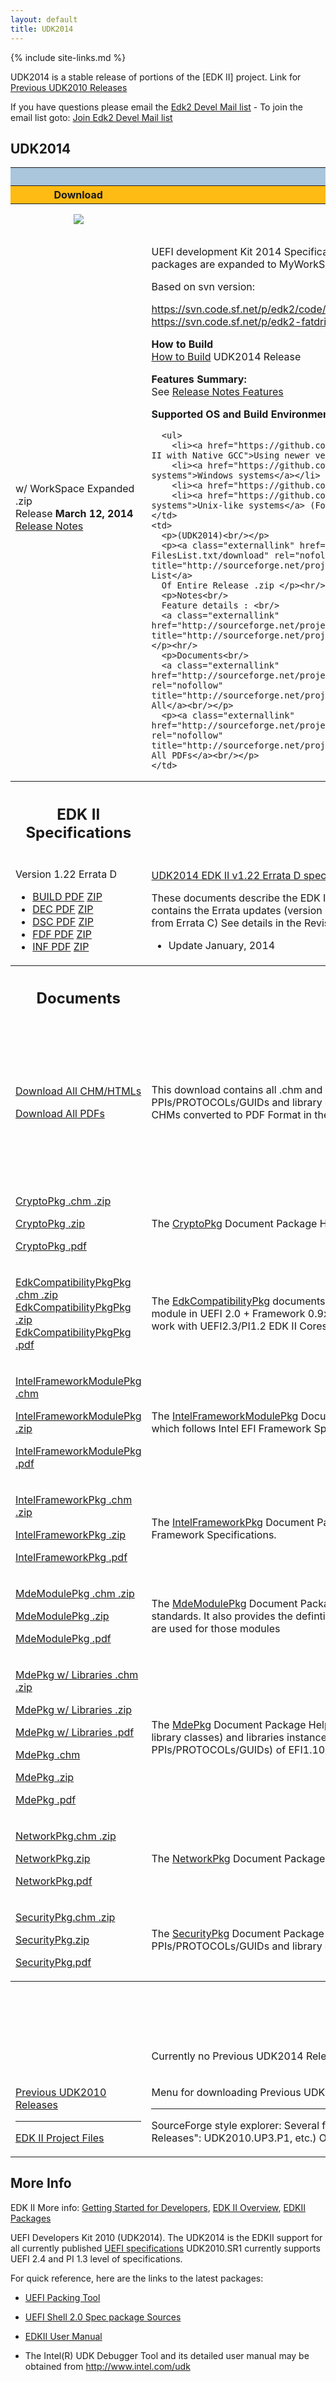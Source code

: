 ```yaml
---
layout: default
title: UDK2014
---
```

{% include site-links.md %}

UDK2014 is a stable release of portions of the [EDK II] project.
Link for [Previous UDK2010 Releases](https://github.com/tianocore/tianocore.github.io/wiki/Previous_UDK2010_Releases)

If you have questions please email the [Edk2 Devel Mail list](mailto:edk2-devel@lists.sourceforge.net?subject=UDK2014%20Question) - To join the email list goto: [Join Edk2 Devel Mail list](http://lists.sourceforge.net/lists/listinfo/edk2-devel)

## <span class="mw-headline" id="UDK2014"><b>UDK2014</b></span>

<table width="100%" class="t_projects">
  <tr>
    <th colspan="3" style="background-color:#a9c6dd"> <b>UDK2014 Releases</b> </th>
  </tr>

  <tr>
    <th width="20%" style="background-color:#fdbb13"> Download </th>
    <th width="55%" style="background-color:#fdbb13"> What </th>
    <th width="25%" style="background-color:#fdbb13"> Contents </th>
  </tr>

  <tr>
    <th>
      <a href="https://sourceforge.net/projects/edk2/files/UDK2014_Releases/UDK2014/UDK2014.Complete.MyWorkSpace.zip/download">
      <img src="https://raw.githubusercontent.com/tianocore/tianocore.github.io/master/images/DownLoad-button.gif" /></a>
    </th>
    <th> What is it? </th>
    <th> What’s in the package? </th>
  </tr>

  <tr>
    <td>
      w/ WorkSpace Expanded .zip<br/>
      Release <b>March 12, 2014</b><br/>
      <a href="http://sourceforge.net/projects/edk2/files/UDK2014_Releases/UDK2014/UDK2014-ReleaseNotes-MyWorkSpace.txt/download">Release Notes</a> 
    </td>
    <td>
      <p>UEFI development Kit 2014 Specification Release #1 (UDK2014) (Complete zip of all packages and documentation where packages are expanded to MyWorkSpace Directory)<br/></p>
      <p>Based on svn version:<br/></p>
      <p><a class="externallink" href="https://svn.code.sf.net/p/edk2/code/branches/UDK2014:" rel="nofollow" title="https://svn.code.sf.net/p/edk2/code/branches/UDK2014:">https://svn.code.sf.net/p/edk2/code/branches/UDK2014:</a> r15322<br/>
      <a class="externallink" href="https://svn.code.sf.net/p/edk2-fatdriver2/code/trunk/FatPkg:" rel="nofollow" title="https://svn.code.sf.net/p/edk2-fatdriver2/code/trunk/FatPkg:">https://svn.code.sf.net/p/edk2-fatdriver2/code/trunk/FatPkg:</a> r84<br/></p>
      <p><b>How to Build</b><br/>
      <a href="https://github.com/tianocore/tianocore.github.io/wiki/UDK2014_How-to-Build" title="UDK2014_How-to-Build">How to Build</a> UDK2014 Release<br/></p>
      <p><b>Features Summary:</b><br/>
      See <a class="externallink" href="http://sourceforge.net/projects/edk2/files/UDK2014_Releases/UDK2014/UDK2014-Features.txt/download" rel="nofollow" title="http://sourceforge.net/projects/edk2/files/UDK2014_Releases/UDK2014/UDK2014-Features.txt/download">Release Notes Features</a><br/></p>
      <p><b>Supported OS and Build Environments</b></p>

      <ul>
        <li><a href="https://github.com/tianocore/tianocore.github.io/wiki/Using_EDK_II_with_Native_GCC" title="Using EDK II with Native GCC">Using newer versions of Linux</a> with Native GCC 4.x </li>
        <li><a href="https://github.com/tianocore/tianocore.github.io/wiki/Windows_systems" title="Windows systems">Windows systems</a></li>
        <li><a href="https://github.com/tianocore/tianocore.github.io/wiki/Xcode" title="Xcode">Xcode Mac OS X</a></li>
        <li><a href="https://github.com/tianocore/tianocore.github.io/wiki/Unix-like_systems" title="Unix-like systems">Unix-like systems</a> (For older Linux distributions, or using Cygwin or Mac OS X)</li></ul>
    </td>
    <td>
      <p>(UDK2014)<br/></p>
      <p><a class="externallink" href="http://sourceforge.net/projects/edk2/files/UDK2014_Releases/UDK2014/UDK2014-FilesList.txt/download" rel="nofollow" title="http://sourceforge.net/projects/edk2/files/UDK2014_Releases/UDK2014/UDK2014-FilesList.txt/download">File List</a>
      Of Entire Release .zip </p><hr/>
      <p>Notes<br/>
      Feature details : <br/>
      <a class="externallink" href="http://sourceforge.net/projects/edk2/files/UDK2014_Releases/UDK2014/UDK2014.Notes.zip/download" rel="nofollow" title="http://sourceforge.net/projects/edk2/files/UDK2014_Releases/UDK2014/UDK2014.Notes.zip/download">Download All</a></p><hr/>
      <p>Documents<br/>
      <a class="externallink" href="http://sourceforge.net/projects/edk2/files/UDK2014_Releases/UDK2014/UDK2014.Documents.zip/download" rel="nofollow" title="http://sourceforge.net/projects/edk2/files/UDK2014_Releases/UDK2014/UDK2014.Documents.zip/download">Download All</a><br/></p>
      <p><a class="externallink" href="http://sourceforge.net/projects/edk2/files/EDK_II_Libraries/UDK2014/UDK2014_Documents_PDF.zip/download" rel="nofollow" title="http://sourceforge.net/projects/edk2/files/EDK_II_Libraries/UDK2014/UDK2014_Documents_PDF.zip/download">Download All PDFs</a><br/></p>
    </td>
  </tr>

  <tr>
    <th width="220">
      <h2><span class="mw-headline" id="EDK_II_Specifications">EDK II Specifications</span></h2>
    </th>
    <th width="220">What is it?</th>
    <th width="220"></th>
  </tr>

  <tr>
    <td><p>Version 1.22 Errata D</p>
      <ul>
        <li><a class="externallink" href="http://sourceforge.net/projects/edk2/files/Specifications/Build_Spec_v1.22_Errata_D.pdf/download" rel="nofollow" title="http://sourceforge.net/projects/edk2/files/Specifications/Build_Spec_v1.22_Errata_D.pdf/download">BUILD PDF</a> <a class="externallink" href="http://sourceforge.net/projects/edk2/files/Specifications/Build_Spec_v1.22_Errata_D.zip/download" rel="nofollow" title="http://sourceforge.net/projects/edk2/files/Specifications/Build_Spec_v1.22_Errata_D.zip/download">ZIP</a> </li>
        <li><a class="externallink" href="http://sourceforge.net/projects/edk2/files/Specifications/DEC_Spec_v1.22_Errata_C.pdf/download" rel="nofollow" title="http://sourceforge.net/projects/edk2/files/Specifications/DEC_Spec_v1.22_Errata_C.pdf/download">DEC PDF</a> <a class="externallink" href="http://sourceforge.net/projects/edk2/files/Specifications/DEC_Spec_v1.22_Errata_C.zip/download" rel="nofollow" title="http://sourceforge.net/projects/edk2/files/Specifications/DEC_Spec_v1.22_Errata_C.zip/download">ZIP</a></li>
        <li><a class="externallink" href="http://sourceforge.net/projects/edk2/files/Specifications/DSC_Spec_v1.22_Errata_D.pdf/download" rel="nofollow" title="http://sourceforge.net/projects/edk2/files/Specifications/DSC_Spec_v1.22_Errata_D.pdf/download">DSC PDF</a> <a class="externallink" href="http://sourceforge.net/projects/edk2/files/Specifications/DSC_Spec_v1.22_Errata_D.zip/download" rel="nofollow" title="http://sourceforge.net/projects/edk2/files/Specifications/DSC_Spec_v1.22_Errata_D.zip/download">ZIP</a></li>
        <li><a class="externallink" href="http://sourceforge.net/projects/edk2/files/Specifications/FDF_Spec_v1.22_Errata_D.pdf/download" rel="nofollow" title="http://sourceforge.net/projects/edk2/files/Specifications/FDF_Spec_v1.22_Errata_D.pdf/download">FDF PDF</a>  <a class="externallink" href="http://sourceforge.net/projects/edk2/files/Specifications/FDF_Spec_v1.22_Errata_D.zip/download" rel="nofollow" title="http://sourceforge.net/projects/edk2/files/Specifications/FDF_Spec_v1.22_Errata_D.zip/download">ZIP</a></li>
        <li><a class="externallink" href="http://sourceforge.net/projects/edk2/files/Specifications/INF_Spec_v1.22_Errata_D.pdf/download" rel="nofollow" title="http://sourceforge.net/projects/edk2/files/Specifications/INF_Spec_v1.22_Errata_D.pdf/download">INF PDF</a>  <a class="externallink" href="http://sourceforge.net/projects/edk2/files/Specifications/INF_Spec_v1.22_Errata_D.zip/download" rel="nofollow" title="http://sourceforge.net/projects/edk2/files/Specifications/INF_Spec_v1.22_Errata_D.zip/download">ZIP</a></li>
      </ul>
    </td>
    <td>
      <p><a href="https://github.com/tianocore/tianocore.github.io/wiki/EDK_II_Specifications" title="EDK_II_Specifications">UDK2014 EDK II v1.22 Errata D specifications</a></p>
      <p>These documents describe the EDK II build information for the following (Build, DEC, DSC, FDF and INF) file formats and it contains the Errata updates (version 1.22 Errata D) that are available with the UDK2014 release. (Except DEC did not change from Errata C) See details in the Revision History in each of the individual documents for more details.</p>
      <ul>
        <li>Update January, 2014 </li>
      </ul>
    </td>
    <td><p>Each document is a .PDF of each of the specifications</p></td>
  </tr>

  <tr>
    <th width="220">
      <h2><span class="mw-headline" id="Documents">Documents</span></h2>
    </th>
    <th width="220"> What is it? </th>
    <th width="220"> What’s in the Download? </th>
  </tr>

  <tr>
    <td>
      <p><a class="externallink" href="https://sourceforge.net/projects/edk2/files/UDK2014_Releases/UDK2014/UDK2014.Documents.zip/download" rel="nofollow" title="https://sourceforge.net/projects/edk2/files/UDK2014_Releases/UDK2014/UDK2014.Documents.zip/download">Download All CHM/HTMLs</a></p>
      <p><a class="externallink" href="http://sourceforge.net/projects/edk2/files/EDK_II_Libraries/UDK2014/UDK2014_Documents_PDF.zip/download" rel="nofollow" title="http://sourceforge.net/projects/edk2/files/EDK_II_Libraries/UDK2014/UDK2014_Documents_PDF.zip/download">Download All PDFs</a></p>
    </td>
    <td>
      <p>This download contains all .chm and .html documents for UDK2014.  Each package includes details on the definitions (including PPIs/PROTOCOLs/GUIDs and library classes) and libraries instances associated with each package.  Optionally, Download all the CHMs converted to PDF Format in the second .zip</p>
    </td>
    <td>
      <p>Contains both .chm file and .html files in this .zip for all UDK2014  documents<br/>
      Contains zip of all the .chm converted to PDF</p>
    </td>
  </tr>

  <tr>
    <td>
      <p><a class="externallink" href="http://sourceforge.net/projects/edk2/files/EDK_II_Libraries/UDK2014/CryptoPkg%20Document.chm.zip/download" rel="nofollow" title="http://sourceforge.net/projects/edk2/files/EDK_II_Libraries/UDK2014/CryptoPkg%20Document.chm.zip/download">CryptoPkg .chm .zip</a></p>
      <p><a class="externallink" href="http://sourceforge.net/projects/edk2/files/EDK_II_Libraries/UDK2014/CryptoPkg%20Document.zip/download" rel="nofollow" title="http://sourceforge.net/projects/edk2/files/EDK_II_Libraries/UDK2014/CryptoPkg%20Document.zip/download">CryptoPkg .zip</a></p>
      <p><a class="externallink" href="http://sourceforge.net/projects/edk2/files/EDK_II_Libraries/UDK2014/CryptoPkg%20Document.pdf/download" rel="nofollow" title="http://sourceforge.net/projects/edk2/files/EDK_II_Libraries/UDK2014/CryptoPkg%20Document.pdf/download">CryptoPkg .pdf</a></p>
    </td>
    <td>
      <p>The <a href="https://github.com/tianocore/tianocore.github.io/wiki/CryptoPkg" title="CryptoPkg">CryptoPkg</a> Document Package Helper file. This Package provides cryptographic-related libraries for UEFI security modules.</p>
    </td>
    <td>
      <p>.chm file<br/>
      .html file<br/>
      .pdf file</p>
    </td>
  </tr>

  <tr>
    <td>
      <p><a class="externallink" href="http://sourceforge.net/projects/edk2/files/EDK_II_Libraries/UDK2014/EdkCompatibilityPkg%20Document.chm.zip/download" rel="nofollow" title="http://sourceforge.net/projects/edk2/files/EDK_II_Libraries/UDK2014/EdkCompatibilityPkg%20Document.chm.zip/download">EdkCompatibilityPkgPkg .chm .zip</a><br/>
      <a class="externallink" href="http://sourceforge.net/projects/edk2/files/EDK_II_Libraries/UDK2014/EdkCompatibilityPkg%20Document.zip/download" rel="nofollow" title="http://sourceforge.net/projects/edk2/files/EDK_II_Libraries/UDK2014/EdkCompatibilityPkg%20Document.zip/download">EdkCompatibilityPkgPkg .zip</a><br/>
      <a class="externallink" href="http://sourceforge.net/projects/edk2/files/EDK_II_Libraries/UDK2014/EdkCompatibilityPkg%20Document.pdf/download" rel="nofollow" title="http://sourceforge.net/projects/edk2/files/EDK_II_Libraries/UDK2014/EdkCompatibilityPkg%20Document.pdf/download">EdkCompatibilityPkgPkg .pdf</a></p>
    </td>
    <td>
      <p>The <a href="https://github.com/tianocore/tianocore.github.io/wiki/EdkCompatibilityPkg" title="EdkCompatibilityPkg">EdkCompatibilityPkg</a> documents provide documentation on header files and libraries that enable you to build the EDK module
in UEFI 2.0 + Framework 0.9x mode. This package also provides Thunk modules that enable Framework 0.9x modules to work with UEFI2.3/PI1.2 EDK II Cores.</p>
    </td>
    <td> <p>.chm file<br/> .html file<br/> .pdf file </p></td>
  </tr>

  <tr>
    <td>
      <p><a class="externallink" href="http://sourceforge.net/projects/edk2/files/EDK_II_Libraries/UDK2014/IntelFrameworkModulePkg%20Document.chm/download" rel="nofollow" title="http://sourceforge.net/projects/edk2/files/EDK_II_Libraries/UDK2014/IntelFrameworkModulePkg%20Document.chm/download">IntelFrameworkModulePkg .chm</a></p>
      <p><a class="externallink" href="http://sourceforge.net/projects/edk2/files/EDK_II_Libraries/UDK2014/IntelFrameworkModulePkg%20Document.zip/download" rel="nofollow" title="http://sourceforge.net/projects/edk2/files/EDK_II_Libraries/UDK2014/IntelFrameworkModulePkg%20Document.zip/download">IntelFrameworkModulePkg .zip</a></p>
      <p><a class="externallink" href="http://sourceforge.net/projects/edk2/files/EDK_II_Libraries/UDK2014/IntelFrameworkModulePkg%20Document.pdf/download" rel="nofollow" title="http://sourceforge.net/projects/edk2/files/EDK_II_Libraries/UDK2014/IntelFrameworkModulePkg%20Document.pdf/download">IntelFrameworkModulePkg .pdf</a></p>
    </td>
    <td>
      <p>The <a href="https://github.com/tianocore/tianocore.github.io/wiki/IntelFrameworkModulePkg" title="IntelFrameworkModulePkg">IntelFrameworkModulePkg</a> Document Package Helper file. This Package contains the definitions and module implementation
which follows Intel EFI Framework Specification.</p>
    </td>
    <td> <p>.chm file<br/> .html file<br/> .pdf file </p></td>
  </tr>

  <tr>
    <td>
      <p><a class="externallink" href="http://sourceforge.net/projects/edk2/files/EDK_II_Libraries/UDK2014/IntelFrameworkPkg%20Document.chm.zip/download" rel="nofollow" title="http://sourceforge.net/projects/edk2/files/EDK_II_Libraries/UDK2014/IntelFrameworkPkg%20Document.chm.zip/download">IntelFrameworkPkg .chm .zip</a></p>
      <p><a class="externallink" href="http://sourceforge.net/projects/edk2/files/EDK_II_Libraries/UDK2014/IntelFrameworkPkg%20Document.zip/download" rel="nofollow" title="http://sourceforge.net/projects/edk2/files/EDK_II_Libraries/UDK2014/IntelFrameworkPkg%20Document.zip/download">IntelFrameworkPkg .zip</a></p>
      <p><a class="externallink" href="http://sourceforge.net/projects/edk2/files/EDK_II_Libraries/UDK2014/IntelFrameworkPkg%20Document.pdf/download" rel="nofollow" title="http://sourceforge.net/projects/edk2/files/EDK_II_Libraries/UDK2014/IntelFrameworkPkg%20Document.pdf/download">IntelFrameworkPkg .pdf</a></p>
    </td>
    <td>
      The <a href="https://github.com/tianocore/tianocore.github.io/wiki/IntelFrameworkPkg" title="IntelFrameworkPkg">IntelFrameworkPkg</a> Document Package Helper file.  This package provides definitions and libraries that comply to Intel Framework Specifications.
    </td>
    <td> <p>.chm file<br/> .html file<br/> .pdf file </p></td>
  </tr>

  <tr>
    <td>
      <p><a class="externallink" href="http://sourceforge.net/projects/edk2/files/EDK_II_Libraries/UDK2014/MdeModulePkg%20Document.chm.zip/download" rel="nofollow" title="http://sourceforge.net/projects/edk2/files/EDK_II_Libraries/UDK2014/MdeModulePkg%20Document.chm.zip/download">MdeModulePkg .chm .zip</a></p>
      <p><a class="externallink" href="http://sourceforge.net/projects/edk2/files/EDK_II_Libraries/UDK2014/MdeModulePkg%20Document.zip/download" rel="nofollow" title="http://sourceforge.net/projects/edk2/files/EDK_II_Libraries/UDK2014/MdeModulePkg%20Document.zip/download">MdeModulePkg .zip</a></p>
      <p><a class="externallink" href="http://sourceforge.net/projects/edk2/files/EDK_II_Libraries/UDK2014/MdeModulePkg%20Document.pdf/download" rel="nofollow" title="http://sourceforge.net/projects/edk2/files/EDK_II_Libraries/UDK2014/MdeModulePkg%20Document.pdf/download">MdeModulePkg .pdf</a></p>
    </td>
    <td>
      <p>The <a href="https://github.com/tianocore/tianocore.github.io/wiki/MdeModulePkg" title="MdeModulePkg">MdeModulePkg</a> Document Package Helper file. This package provides the modules that conform to UEFI/PI Industry standards.
      It also provides the defintions(including PPIs/PROTOCOLs/GUIDs and library classes)
      and libraries instances, which are used for those modules</p>
    </td>
    <td> <p>.chm file<br/> .html file<br/> .pdf file</p></td>
  </tr>

  <tr>
    <td>
      <p><a class="externallink" href="http://sourceforge.net/projects/edk2/files/EDK_II_Libraries/UDK2014/MdePkg%20Document%20With%20Libraries.chm.zip/download" rel="nofollow" title="http://sourceforge.net/projects/edk2/files/EDK_II_Libraries/UDK2014/MdePkg%20Document%20With%20Libraries.chm.zip/download">MdePkg w/ Libraries .chm .zip</a></p>
      <p><a class="externallink" href="http://sourceforge.net/projects/edk2/files/EDK_II_Libraries/UDK2014/MdePkg%20Document%20With%20Libraries.zip/download" rel="nofollow" title="http://sourceforge.net/projects/edk2/files/EDK_II_Libraries/UDK2014/MdePkg%20Document%20With%20Libraries.zip/download">MdePkg w/ Libraries .zip</a></p>
      <p><a class="externallink" href="http://sourceforge.net/projects/edk2/files/EDK_II_Libraries/UDK2014/MdePkg%20Document%20With%20Libraries.pdf/download" rel="nofollow" title="http://sourceforge.net/projects/edk2/files/EDK_II_Libraries/UDK2014/MdePkg%20Document%20With%20Libraries.pdf/download">MdePkg w/ Libraries .pdf</a></p>
      <p><a class="externallink" href="http://sourceforge.net/projects/edk2/files/EDK_II_Libraries/UDK2014/MdePkg%20Document.chm/download" rel="nofollow" title="http://sourceforge.net/projects/edk2/files/EDK_II_Libraries/UDK2014/MdePkg%20Document.chm/download">MdePkg .chm</a></p>
      <p><a class="externallink" href="http://sourceforge.net/projects/edk2/files/EDK_II_Libraries/UDK2014/MdePkg%20Document.zip/download" rel="nofollow" title="http://sourceforge.net/projects/edk2/files/EDK_II_Libraries/UDK2014/MdePkg%20Document.zip/download">MdePkg  .zip</a></p>
      <p><a class="externallink" href="http://sourceforge.net/projects/edk2/files/EDK_II_Libraries/UDK2014/MdePkg%20Document.pdf/download" rel="nofollow" title="http://sourceforge.net/projects/edk2/files/EDK_II_Libraries/UDK2014/MdePkg%20Document.pdf/download">MdePkg  .pdf</a></p>
    </td>
    <td>
      <p>The <a href="https://github.com/tianocore/tianocore.github.io/wiki/MdePkg" title="MdePkg">MdePkg</a> Document Package Helper file. This Package provides all definitions(including functions, MACROs, structures and library classes)
      and libraries instances, which are defined in MDE Specification.
      It also provides the definitions(including PPIs/PROTOCOLs/GUIDs) of
      EFI1.10/UEFI2.4/PI1.3 and some Industry Standards.</p>
    </td>
    <td> <p>.chm file<br/> .html file<br/> .pdf file<br/> .chm file<br/> .html file<br/> .pdf file</p></td>
  </tr>

  <tr>
    <td>
      <p><a class="externallink" href="http://sourceforge.net/projects/edk2/files/EDK_II_Libraries/UDK2014/NetworkPkg%20Document%20With%20Modules.chm.zip/download" rel="nofollow" title="http://sourceforge.net/projects/edk2/files/EDK_II_Libraries/UDK2014/NetworkPkg%20Document%20With%20Modules.chm.zip/download">NetworkPkg.chm .zip</a></p>
      <p><a class="externallink" href="http://sourceforge.net/projects/edk2/files/EDK_II_Libraries/UDK2014/NetworkPkg%20Document%20With%20Modules.zip/download" rel="nofollow" title="http://sourceforge.net/projects/edk2/files/EDK_II_Libraries/UDK2014/NetworkPkg%20Document%20With%20Modules.zip/download">NetworkPkg.zip</a></p>
      <p><a class="externallink" href="http://sourceforge.net/projects/edk2/files/EDK_II_Libraries/UDK2014/NetworkPkg%20Document%20With%20Modules.pdf/download" rel="nofollow" title="http://sourceforge.net/projects/edk2/files/EDK_II_Libraries/UDK2014/NetworkPkg%20Document%20With%20Modules.pdf/download">NetworkPkg.pdf</a></p>
    </td>
    <td>
      <p>The <a href="https://github.com/tianocore/tianocore.github.io/wiki/NetworkPkg" title="NetworkPkg">NetworkPkg</a> Document Package Helper file. This package provides network modules that conform to UEFI 2.2 specification.</p>
    </td>
    <td> <p>.chm file<br/> .html file<br/> .pdf file</p></td>
  </tr>

  <tr>
    <td>
      <p><a class="externallink" href="http://sourceforge.net/projects/edk2/files/EDK_II_Libraries/UDK2014/SecurityiPkg%20Document%20With%20Modules.chm.zip/download" rel="nofollow" title="http://sourceforge.net/projects/edk2/files/EDK_II_Libraries/UDK2014/SecurityiPkg%20Document%20With%20Modules.chm.zip/download">SecurityPkg.chm .zip</a></p>
      <p><a class="externallink" href="http://sourceforge.net/projects/edk2/files/EDK_II_Libraries/UDK2014/SecurityiPkg%20Document%20With%20Modules.zip/download" rel="nofollow" title="http://sourceforge.net/projects/edk2/files/EDK_II_Libraries/UDK2014/SecurityiPkg%20Document%20With%20Modules.zip/download">SecurityPkg.zip</a></p>
      <p><a class="externallink" href="http://sourceforge.net/projects/edk2/files/EDK_II_Libraries/UDK2014/SecurityiPkg%20Document%20With%20Modules.pdf/download" rel="nofollow" title="http://sourceforge.net/projects/edk2/files/EDK_II_Libraries/UDK2014/SecurityiPkg%20Document%20With%20Modules.pdf/download">SecurityPkg.pdf</a></p>
    </td>
    <td>
      <p>The <a href="https://github.com/tianocore/tianocore.github.io/wiki/SecurityPkg" title="SecurityPkg">SecurityPkg</a> Document Package Helper file. This package includes the security drivers, defintions(including PPIs/PROTOCOLs/GUIDs
      and library classes) and libraries instances</p>
    </td>
    <td> <p>.chm file<br/> .html file<br/> .pdf file</p></td>
  </tr>

  <tr>
    <th colspan="3">
      <h2><span class="mw-headline" id="Previous_UDK_Releases">Previous UDK Releases</span></h2>
    </th>
  </tr>

  <tr>
    <td></td>
    <td> <p>Currently no Previous UDK2014 Releases </p></td>
    <td> <p>N/A </p></td>
  </tr>

  <tr>
    <td>
      <p><a href="https://github.com/tianocore/tianocore.github.io/wiki/Previous_UDK2010_Releases" title="Previous UDK2010 Releases">Previous UDK2010 Releases</a></p><hr/>
      <p><a class="externallink" href="http://sourceforge.net/projects/edk2/files/" rel="nofollow" title="http://sourceforge.net/projects/edk2/files/">EDK II Project Files</a> </p>
    </td>
    <td>
      <p>Menu for downloading Previous UDK2010 releases </p><hr/>
      <p>SourceForge style explorer: 
      Several files and packages are available on the EDK II project (Docs and Files, under &#34;UDK2010 Releases&#34;: UDK2010.UP3.P1, etc.)
      Or for UDK2014_Releases Directory</p>
    </td>
    <td></td>
  </tr>

</table>

## <span class="mw-headline" id="More_Info">More Info</span>

EDK II More info: 
<a href="https://github.com/tianocore/tianocore.github.io/wiki/Getting_Started_with_EDK_II" title="Getting Started with EDK II">Getting Started for Developers</a>,
<a href="https://github.com/tianocore/tianocore.github.io/wiki/EDK_II_Overview" title="EDK II Overview">EDK II Overview</a>, <a href="https://github.com/tianocore/tianocore.github.io/wiki/EDKII_Packages" title="EDKII Packages">EDKII Packages</a>

UEFI Developers Kit 2010 (UDK2014).  The UDK2014 is the EDKII support for all currently published <a class="externallink" href="http://www.uefi.org" rel="nofollow" title="http://www.uefi.org">UEFI specifications</a> UDK2010.SR1 currently supports UEFI 2.4 and PI 1.3 level of specifications.

For quick reference, here are the links to the latest packages:

* <a class="externallink" href="http://sourceforge.net/projects/edk2/files/EDK%20II%20Releases/UEFI_Packing_Tool/Intel_UEFI_Packing_Tool.zip/download" rel="nofollow" title="http://sourceforge.net/projects/edk2/files/EDK%20II%20Releases/UEFI_Packing_Tool/Intel_UEFI_Packing_Tool.zip/download">UEFI Packing Tool</a>

* <a class="externallink" href="http://sourceforge.net/projects/edk2/files/EDK%20II%20Releases/EDK%20II%20Shell/EDKII_UEFI_Shell_2.0_ShellPkg_Rel_1.0.zip/download" rel="nofollow" title="http://sourceforge.net/projects/edk2/files/EDK%20II%20Releases/EDK%20II%20Shell/EDKII_UEFI_Shell_2.0_ShellPkg_Rel_1.0.zip/download">UEFI Shell 2.0 Spec package Sources</a>

* <a class="externallink" href="http://sourceforge.net/projects/edk2/files/UDK2010%20Releases/UDK2010.UP2/EDKII_UserManual_0_7.pdf/download" rel="nofollow" title="http://sourceforge.net/projects/edk2/files/UDK2010%20Releases/UDK2010.UP2/EDKII_UserManual_0_7.pdf/download">EDKII User Manual</a>

* The Intel(R) UDK Debugger Tool and its detailed user manual may be obtained from <a class="externallink" href="http://www.intel.com/udk" rel="nofollow" title="http://www.intel.com/udk">http://www.intel.com/udk</a>
